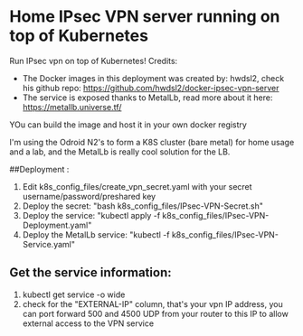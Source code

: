 # Home IPsec VPN server running on top of Kubernetes 


Run IPsec vpn on top of Kubernetes!
Credits: 

- The Docker images in this deployment was created by: hwdsl2, check his github repo: https://github.com/hwdsl2/docker-ipsec-vpn-server
- The service is exposed thanks to MetalLb, read more about it here: https://metallb.universe.tf/

YOu can build the image and host it in your own docker registry

I'm using the Odroid N2's to form a K8S cluster (bare metal) for home usage and a lab, and the MetalLb is really cool solution for the LB.

##Deployment :

1. Edit k8s_config_files/create_vpn_secret.yaml with
 your secret username/password/preshared key
2. Deploy the secret: "bash  k8s_config_files/IPsec-VPN-Secret.sh"
3. Deploy the service: "kubectl apply -f k8s_config_files/IPsec-VPN-Deployment.yaml"
4. Deploy the MetalLb service: "kubectl -f k8s_config_files/IPsec-VPN-Service.yaml"

## Get the service information:
 1.  kubectl get service -o wide  
 2. check for the "EXTERNAL-IP" column, that's your vpn IP address, you can port forward 500 and 4500 UDP from your router to this IP to allow external access to the VPN service

 